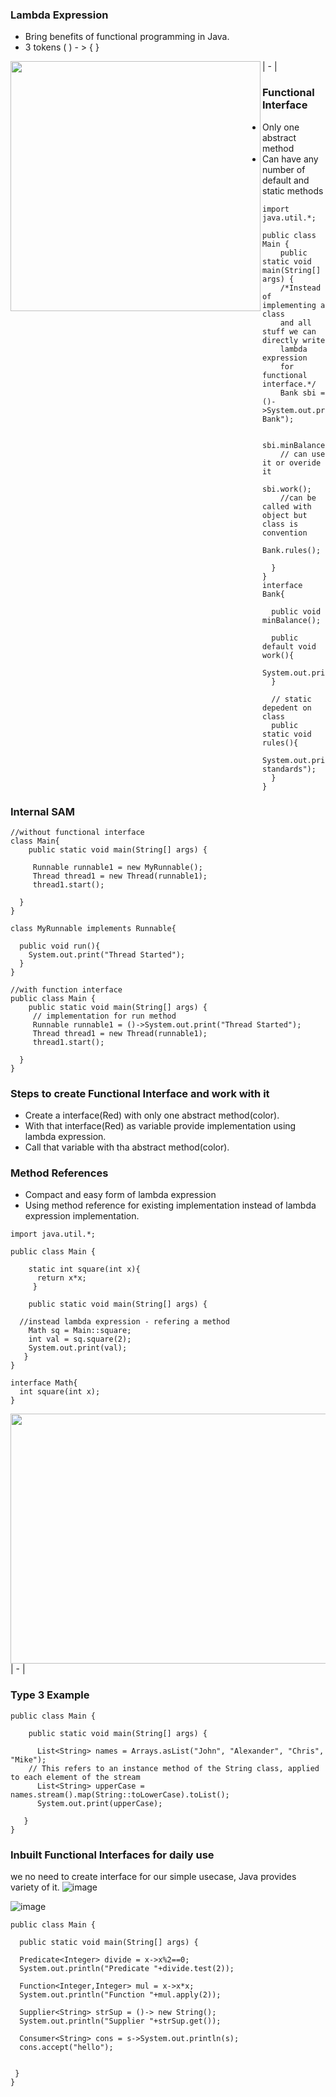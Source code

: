 ### Lambda Expression

- Bring benefits of functional programming in Java.
- 3 tokens ( ) - > { }

<a href="url"><img src="https://github.com/user-attachments/assets/3cd4d1ac-45ae-4027-9f84-1d69788ce7fb" align="left" height="400" width="400" ></a>
| - |
### Functional Interface
- Only one abstract method
- Can have any number of default and static methods
```
import java.util.*;

public class Main {
    public static void main(String[] args) {
    /*Instead of implementing a class
    and all stuff we can directly write
    lambda expression
    for functional interface.*/
    Bank sbi = ()->System.out.println("SBI Bank");
    
    sbi.minBalance();
    // can use it or overide it
    sbi.work();
    //can be called with object but class is convention
    Bank.rules();
    
  }
}
interface Bank{
  
  public void minBalance();
  
  public default void  work(){
    System.out.println("Banking");
  }
  
  // static  depedent on class
  public static void rules(){
     System.out.println("RBI standards");
  }
}
```
### Internal SAM

```
//without functional interface
class Main{
    public static void main(String[] args) {
     
     Runnable runnable1 = new MyRunnable();
     Thread thread1 = new Thread(runnable1);
     thread1.start();
     
  }
}

class MyRunnable implements Runnable{
  
  public void run(){
    System.out.print("Thread Started");
  }
}
```
```
//with function interface
public class Main {
    public static void main(String[] args) {
     // implementation for run method
     Runnable runnable1 = ()->System.out.print("Thread Started");
     Thread thread1 = new Thread(runnable1);
     thread1.start();
     
  }
}
```
### Steps to create Functional Interface and work with it
- Create a interface(Red) with only one abstract method(color).
- With that interface(Red) as variable provide implementation using lambda expression.
- Call that variable with tha abstract method(color).

### Method References

- Compact and easy form of lambda expression
- Using method reference for existing implementation instead of lambda expression implementation.
```
import java.util.*;

public class Main {
    
    static int square(int x){
      return x*x;
     }
     
    public static void main(String[] args) {
  
  //instead lambda expression - refering a method
    Math sq = Main::square;
    int val = sq.square(2);
    System.out.print(val);
   }
}

interface Math{
  int square(int x);
}

```
<a href="url"><img src="https://github.com/user-attachments/assets/92eb93e3-b1b3-4215-99bc-f3b6d33a9958" align="left" height="400" width="900" ></a>
| - |

### Type 3 Example
```
public class Main {
  
    public static void main(String[] args) {
    
      List<String> names = Arrays.asList("John", "Alexander", "Chris", "Mike");
    // This refers to an instance method of the String class, applied to each element of the stream
      List<String> upperCase = names.stream().map(String::toLowerCase).toList();
      System.out.print(upperCase);
      
   }
}

```
### Inbuilt Functional Interfaces for daily use
we no need to create interface for our simple usecase, Java provides variety of it.
![image](https://github.com/user-attachments/assets/b122c541-685b-4c80-aec2-62a518e083c3)
  
![image](https://github.com/user-attachments/assets/6d32a28a-205d-45a4-83b7-f2b850e49368)

  ```
  public class Main {
  
    public static void main(String[] args) {
    
    Predicate<Integer> divide = x->x%2==0;
    System.out.println("Predicate "+divide.test(2));
    
    Function<Integer,Integer> mul = x->x*x;
    System.out.println("Function "+mul.apply(2));
    
    Supplier<String> strSup = ()-> new String();
    System.out.println("Supplier "+strSup.get());
    
    Consumer<String> cons = s->System.out.println(s);
    cons.accept("hello");
    
      
   }
}
```







